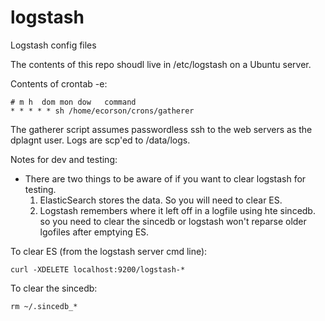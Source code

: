 logstash
========

Logstash config files

The contents of this repo shoudl live in /etc/logstash on a Ubuntu server.

Contents of crontab -e:

    # m h  dom mon dow   command
    * * * * * sh /home/ecorson/crons/gatherer

The gatherer script assumes passwordless ssh to the web servers as the dplagnt user. Logs are scp'ed to /data/logs.

Notes for dev and testing:

 - There are two things to be aware of if you want to clear logstash for testing.
    1. ElasticSearch stores the data.  So you will need to clear ES.
    2. Logstash remembers where it left off in a logfile using hte sincedb. so you need to clear the sincedb or logstash won't reparse older lgofiles after emptying ES.

To clear ES (from the logstash server cmd line):

    curl -XDELETE localhost:9200/logstash-*
    
To clear the sincedb:

    rm ~/.sincedb_*
